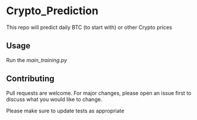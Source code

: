 # Crypto_Prediction
This repo will predict daily BTC (to start with) or other Crypto prices

## Usage

Run the *main_training.py*


## Contributing 

Pull requests are welcome. For major changes, please open an issue first to discuss what you would like to change.

Please make sure to update tests as appropriate